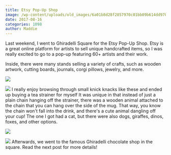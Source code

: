 ```yaml
---
title: Etsy Pop-Up Shop
image: /wp-content/uploads/old_images/6a01b8d28f2857970c01bb09b614dd970d-pi.jpg
date: 2017-08-16
categories: 1098
author: Maddie
---
```


Last weekend, I went to Ghiradelli Square for the Etsy Pop-Up Shop. Etsy is a great online platform for artists to sell unique handcrafted items, so I was really excited to go to a pop-up featuring 60+ artists and their work.

Inside, there were many stands selling a variety of crafts, such as wooden artwork, cutting boards, journals, corgi pillows, jewelry, and more.


![](/old_images/6a01b8d28f2857970c01b7c912d9a9970b-pi.jpg)

![](/old_images/6a01b8d28f2857970c01b7c912da4e970b-pi.jpg)
I really enjoy browsing through small knick knacks like these and ended up buying a tea strainer for myself It was unique in that instead of just a plain chain hanging off the strainer, there was a wooden animal attached to the chain that you can hang over the side of the mug. That way, you know the chain won't fall into the drink, and there's a cute animal dangling off your cup! The one I got had a cat, but there were also dogs, giraffes, dinos, foxes, and other options.


![](/old_images/6a01b8d28f2857970c01b7c912da6b970b-pi.jpg)

![](/old_images/6a01b8d28f2857970c01b8d29d22b0970c-pi.jpg)
Afterwards, we went to the famous Ghiradelli chocolate shop in the square. Read the next post for more details!

